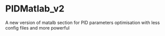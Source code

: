 # PIDMatlab_v2
A new version of matalb section for PID parameters optimisation with less config files and more powerful
